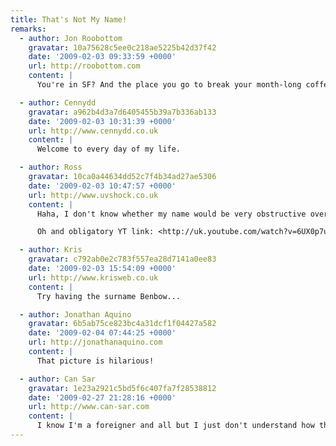 ```yaml
---
title: That's Not My Name!
remarks:
  - author: Jon Roobottom
    gravatar: 10a75628c5ee0c218ae5225b42d37f42
    date: '2009-02-03 09:33:59 +0000'
    url: http://roobottom.com
    content: |
      You're in SF? And the place you go to break your month-long coffee fast is Starbucks?! Oh, for shame sir.

  - author: Cennydd
    gravatar: a962b4d3a7d6405455b39a7b336ab133
    date: '2009-02-03 10:31:39 +0000'
    url: http://www.cennydd.co.uk
    content: |
      Welcome to every day of my life.

  - author: Ross
    gravatar: 10ca0a44634dd52c7f4b34ad27ae5306
    date: '2009-02-03 10:47:57 +0000'
    url: http://www.uvshock.co.uk
    content: |
      Haha, I don't know whether my name would be very obstructive over there. I've had someone think I was "Gus" (for two years) before...

      Oh and obligatory YT link: <http://uk.youtube.com/watch?v=6UX0p7uAW2s>

  - author: Kris
    gravatar: c792ab0e2c783f557ea28d7141a0ee83
    date: '2009-02-03 15:54:09 +0000'
    url: http://www.krisweb.co.uk
    content: |
      Try having the surname Benbow...

  - author: Jonathan Aquino
    gravatar: 6b5ab75ce823bc4a31dcf1f04427a582
    date: '2009-02-04 07:44:25 +0000'
    url: http://jonathanaquino.com
    content: |
      That picture is hilarious!

  - author: Can Sar
    gravatar: 1e23a2921c5bd5f6c407fa7f28538812
    date: '2009-02-27 21:28:16 +0000'
    url: http://www.can-sar.com
    content: |
      I know I'm a foreigner and all but I just don't understand how this is possible...
---
```

